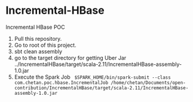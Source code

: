 # Incremental-HBase
Incremental HBase POC

1. Pull this repository.
2. Go to root of this project.
3. sbt clean assembly
4. go to the target directory for getting Uber Jar
 ../IncrementalHBase/target/scala-2.11/IncrementalHBase-assembly-1.0.jar
5. Execute the Spark Job
``` $SPARK_HOME/bin/spark-submit --class com.chetan.poc.hbase.IncrementalJob /home/chetan/Documents/open-contribution/IncrementalHBase/target/scala-2.11/IncrementalHBase-assembly-1.0.jar```







